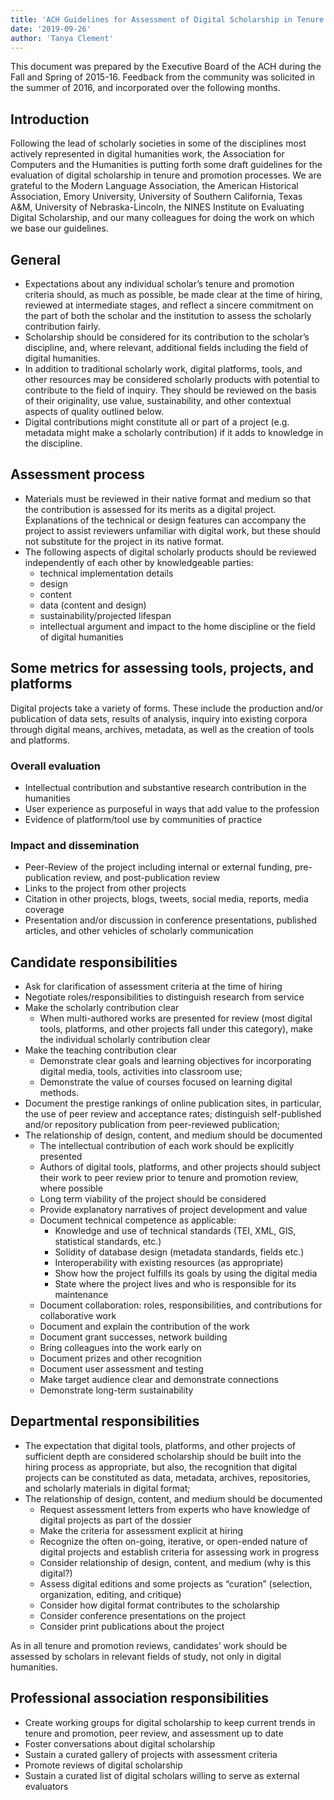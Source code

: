 ```yaml
---
title: 'ACH Guidelines for Assessment of Digital Scholarship in Tenure and Promotion'
date: '2019-09-26'
author: 'Tanya Clement'
---
```

This document was prepared by the Executive Board of the ACH during the Fall and Spring of 2015-16. Feedback from the community was solicited in the summer of 2016, and incorporated over the following months.

## Introduction

Following the lead of scholarly societies in some of the disciplines most actively represented in digital humanities work, the Association for Computers and the Humanities is putting forth some draft guidelines for the evaluation of digital scholarship in tenure and promotion processes. We are grateful to the Modern Language Association, the American Historical Association, Emory University, University of Southern California, Texas A&amp;M, University of Nebraska-Lincoln, the NINES Institute on Evaluating Digital Scholarship, and our many colleagues for doing the work on which we base our guidelines.

## General

- Expectations about any individual scholar’s tenure and promotion criteria should, as much as possible, be made clear at the time of hiring, reviewed at intermediate stages, and reflect a sincere commitment on the part of both the scholar and the institution to assess the scholarly contribution fairly.
- Scholarship should be considered for its contribution to the scholar’s discipline, and, where relevant, additional fields including the field of digital humanities.
- In addition to traditional scholarly work, digital platforms, tools, and other resources may be considered scholarly products with potential to contribute to the field of inquiry. They should be reviewed on the basis of their originality, use value, sustainability, and other contextual aspects of quality outlined below.
- Digital contributions might constitute all or part of a project (e.g. metadata might make a scholarly contribution) if it adds to knowledge in the discipline.

## Assessment process

- Materials must be reviewed in their native format and medium so that the contribution is assessed for its merits as a digital project. Explanations of the technical or design features can accompany the project to assist reviewers unfamiliar with digital work, but these should not substitute for the project in its native format.
- The following aspects of digital scholarly products should be reviewed independently of each other by knowledgeable parties:
  - technical implementation details
  - design
  - content
  - data (content and design)
  - sustainability/projected lifespan
  - intellectual argument and impact to the home discipline or the field of digital humanities

## Some metrics for assessing tools, projects, and platforms

Digital projects take a variety of forms. These include the production and/or publication of data sets, results of analysis, inquiry into existing corpora through digital means, archives, metadata, as well as the creation of tools and platforms.

### Overall evaluation

- Intellectual contribution and substantive research contribution in the humanities
- User experience as purposeful in ways that add value to the profession
- Evidence of platform/tool use by communities of practice

### Impact and dissemination

- Peer-Review of the project including internal or external funding, pre-publication review, and post-publication review
- Links to the project from other projects
- Citation in other projects, blogs, tweets, social media, reports, media coverage
- Presentation and/or discussion in conference presentations, published articles, and other vehicles of scholarly communication

## Candidate responsibilities

- Ask for clarification of assessment criteria at the time of hiring
- Negotiate roles/responsibilities to distinguish research from service
- Make the scholarly contribution clear
  - When multi-authored works are presented for review (most digital tools, platforms, and other projects fall under this category), make the individual scholarly contribution clear
- Make the teaching contribution clear
  - Demonstrate clear goals and learning objectives for incorporating digital media, tools, activities into classroom use;
  - Demonstrate the value of courses focused on learning digital methods.
- Document the prestige rankings of online publication sites, in particular, the use of peer review and acceptance rates; distinguish self-published and/or repository publication from peer-reviewed publication;
- The relationship of design, content, and medium should be documented
  - The intellectual contribution of each work should be explicitly presented
  - Authors of digital tools, platforms, and other projects should subject their work to peer review prior to tenure and promotion review, where possible
  - Long term viability of the project should be considered
  - Provide explanatory narratives of project development and value
  - Document technical competence as applicable:
    - Knowledge and use of technical standards (TEI, XML, GIS, statistical standards, etc.)
    - Solidity of database design (metadata standards, fields etc.)
    - Interoperability with existing resources (as appropriate)
    - Show how the project fulfills its goals by using the digital media
    - State where the project lives and who is responsible for its maintenance
  - Document collaboration: roles, responsibilities, and contributions for collaborative work
  - Document and explain the contribution of the work
  - Document grant successes, network building
  - Bring colleagues into the work early on
  - Document prizes and other recognition
  - Document user assessment and testing
  - Make target audience clear and demonstrate connections
  - Demonstrate long-term sustainability

## Departmental responsibilities

- The expectation that digital tools, platforms, and other projects of sufficient depth are considered scholarship should be built into the hiring process as appropriate, but also, the recognition that digital projects can be constituted as data, metadata, archives, repositories, and scholarly materials in digital format;
- The relationship of design, content, and medium should be documented
  - Request assessment letters from experts who have knowledge of digital projects as part of the dossier
  - Make the criteria for assessment explicit at hiring
  - Recognize the often on-going, iterative, or open-ended nature of digital projects and establish criteria for assessing work in progress
  - Consider relationship of design, content, and medium (why is this digital?)
  - Assess digital editions and some projects as “curation” (selection, organization, editing, and critique)
  - Consider how digital format contributes to the scholarship
  - Consider conference presentations on the project
  - Consider print publications about the project

As in all tenure and promotion reviews, candidates’ work should be assessed by scholars in relevant fields of study, not only in digital humanities.

## Professional association responsibilities

- Create working groups for digital scholarship to keep current trends in tenure and promotion, peer review, and assessment up to date
- Foster conversations about digital scholarship
- Sustain a curated gallery of projects with assessment criteria
- Promote reviews of digital scholarship
- Sustain a curated list of digital scholars willing to serve as external evaluators
